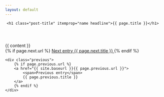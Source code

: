 ```yaml
---
layout: default
---
```


<header class="post-header">

	<h1 class="post-title" itemprop="name headline">{{ page.title }}</h1>
</header>

<article class="post" itemscope itemtype="http://schema.org/BlogPosting">
	<div class="entry-content" itemprop="articleBody">
		{{ content }}
	</div>
</article>

<div id="post-nav">
	<div class="next">
		{% if page.next.url %}
		<a href="{{ site.baseurl }}{{ page.next.url }}">
			<span>Next entry</span>
			{{ page.next.title }}
		</a>
		{% endif %}
	</div>

	<div class="previous">
		{% if page.previous.url %}
		<a href="{{ site.baseurl }}{{ page.previous.url }}">
			<span>Previous entry</span>
			{{ page.previous.title }}
		</a>
		{% endif %}
	</div>
</div>
